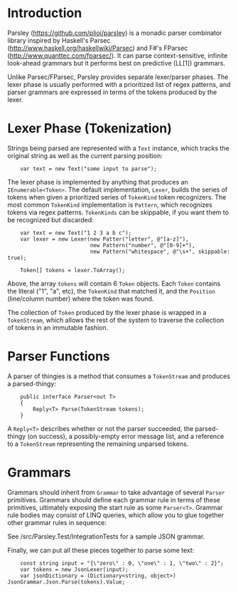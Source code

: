 Introduction
============

Parsley (https://github.com/plioi/parsley) is a monadic parser combinator library inspired by Haskell's Parsec (http://www.haskell.org/haskellwiki/Parsec) and F#'s FParsec (http://www.quanttec.com/fparsec/).  It can parse context-sensitive, infinite look-ahead grammars but it performs best on predictive (LL[1]) grammars.

Unlike Parsec/FParsec, Parsley provides separate lexer/parser phases.  The lexer phase is usually performed with a prioritized list of regex patterns, and parser grammars are expressed in terms of the tokens produced by the lexer.

Lexer Phase (Tokenization)
==========================

Strings being parsed are represented with a `Text` instance, which tracks the original string as well as the current parsing position:

        var text = new Text("some input to parse");

The lexer phase is implemented by anything that produces an `IEnumerable<Token>`.  The default implementation, `Lexer`, builds the series of tokens when given a prioritized series of `TokenKind` token recognizers.  The most common `TokenKind` implementation is `Pattern`, which recognizes tokens via regex patterns.  `TokenKinds` can be skippable, if you want them to be recognized but discarded:

        var text = new Text("1 2 3 a b c");
        var lexer = new Lexer(new Patter("letter", @"[a-z]"),
                              new Pattern("number", @"[0-9]+"),
                              new Pattern("whitespace", @"\s+", skippable: true);

        Token[] tokens = lexer.ToArray();

Above, the array `tokens` will contain 6 `Token` objects. Each `Token` contains the literal ("1", "a", etc), the `TokenKind` that matched it, and the `Position` (line/column number) where the token was found.

The collection of `Token` produced by the lexer phase is wrapped in a `TokenStream`, which allows the rest of the system to traverse the collection of tokens in an immutable fashion.

Parser Functions
================

A parser of thingies is a method that consumes a `TokenStream` and produces a parsed-thingy:

        public interface Parser<out T>
        {
            Reply<T> Parse(TokenStream tokens);
        }

A `Reply<T>` describes whether or not the parser succeeded, the parsed-thingy (on success), a possibly-empty error message list, and a reference to a `TokenStream` representing the remaining unparsed tokens.

Grammars
========

Grammars should inherit from `Grammar` to take advantage of several `Parser` primitives.  Grammars should define each grammar rule in terms of these primitives, ultimately exposing the start rule as some `Parser<T>`.  Grammar rule bodies may consist of LINQ queries, which allow you to glue together other grammar rules in sequence:

See /src/Parsley.Test/IntegrationTests for a sample JSON grammar.

Finally, we can put all these pieces together to parse some text:

        const string input = "{\"zero\" : 0, \"one\" : 1, \"two\" : 2}";
        var tokens = new JsonLexer(input);
        var jsonDictionary = (Dictionary<string, object>) JsonGrammar.Json.Parse(tokens).Value;
